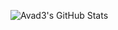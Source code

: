 ![Avad3's GitHub Stats](https://github-readme-stats.vercel.app/api?username=avad3&show_icons=true&theme=cobalt)
